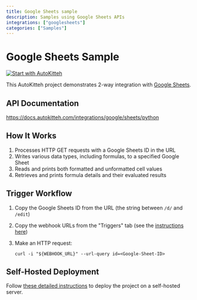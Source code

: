 ```yaml
---
title: Google Sheets sample
description: Samples using Google Sheets APIs
integrations: ["googlesheets"]
categories: ["Samples"]
---
```


# Google Sheets Sample

[![Start with AutoKitteh](https://autokitteh.com/assets/autokitteh-badge.svg)](https://app.autokitteh.cloud/template?name=samples/google/sheets)

This AutoKitteh project demonstrates 2-way integration with
[Google Sheets](https://workspace.google.com/products/sheets/).

## API Documentation

https://docs.autokitteh.com/integrations/google/sheets/python

## How It Works

1. Processes HTTP GET requests with a Google Sheets ID in the URL
2. Writes various data types, including formulas, to a specified Google Sheet
3. Reads and prints both formatted and unformatted cell values
4. Retrieves and prints formula details and their evaluated results

## Trigger Workflow

1. Copy the Google Sheets ID from the URL (the string between `/d/` and `/edit`)

2. Copy the webhook URLs from the "Triggers" tab (see the [instructions here](https://docs.autokitteh.com/get_started/deployment#webhook-urls))

3. Make an HTTP request:

   ```shell
   curl -i "${WEBHOOK_URL}" --url-query id=<Google-Sheet-ID>
   ```

## Self-Hosted Deployment

Follow [these detailed instructions](https://docs.autokitteh.com/get_started/deployment) to deploy the project on a self-hosted server.
